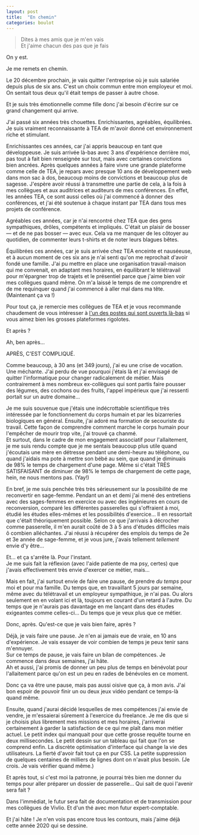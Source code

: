```yaml
---
layout: post
title:  "En chemin"
categories: boulot
---
```


> Dites à mes amis que je m'en vais  
> Et j'aime chacun des pas que je fais

On y est.

Je me remets en chemin.

Le 20 décembre prochain, je vais quitter l'entreprise où je suis salariée depuis plus de six ans. C'est un choix commun entre mon employeur et moi. On sentait tous deux qu'il était temps de passer à autre chose.

Et je suis très émotionnelle comme fille donc j'ai besoin d'écrire sur ce grand changement qui arrive.

J'ai passé six années très chouettes. Enrichissantes, agréables, équilibrées. Je suis vraiment reconnaissante à TEA de m'avoir donné cet environnement riche et stimulant.

Enrichissantes ces années, car j'ai appris beaucoup en tant que développeuse. Je suis arrivée là-bas avec 3 ans d'expérience derrière moi, pas tout à fait bien renseignée sur tout, mais avec certaines convictions bien ancrées. Après quelques années à faire vivre une grande plateforme comme celle de TEA, je repars avec presque 10 ans de développement web dans mon sac à dos, beaucoup moins de convictions et beaucoup plus de sagesse. J'espère avoir réussi à transmettre une partie de cela, à la fois à mes collègues et aux auditrices et auditeurs de mes conférences. En effet, les années TEA, ce sont aussi celles où j'ai commencé à donner des conférences, et j'ai été soutenue à chaque instant par TEA dans tous mes projets de conférence.

Agréables ces années, car je n'ai rencontré chez TEA que des gens sympathiques, drôles, compétents et impliqués. C'était un plaisir de bosser — et de ne pas bosser — avec eux. Cela va me manquer de les côtoyer au quotidien, de commenter leurs t-shirts et de noter leurs blagues bêtes.

Équilibrées ces années, car je suis arrivée chez TEA enceinte et nauséeuse, et à aucun moment de ces six ans je n'ai senti qu'on me reprochait d'avoir fondé une famille. J'ai pu mettre en place une organisation travail-maison qui me convenait, en adaptant mes horaires, en équilibrant le télétravail pour m'épargner trop de trajets et le présentiel parce que j'aime bien voir mes collègues quand même. On m'a laissé le temps de me comprendre et de me requinquer quand j'ai commencé à aller mal dans ma tête. (Maintenant ça va !)

Pour tout ça, je remercie mes collègues de TEA et je vous recommande chaudement de vous intéresser à [l'un des postes qui sont ouverts là-bas](https://www.vivlio.com/jobs/) si vous aimez bien les grosses plateformes rigolotes.

Et après ?

Ah, ben après…

APRÈS, C'EST COMPLIQUÉ.

Comme beaucoup, à 30 ans (et 349 jours), j'ai eu une crise de vocation. Une méchante. J'ai perdu de vue pourquoi j'étais là et j'ai envisagé de quitter l'informatique pour changer radicalement de métier. Mais contrairement à mes nombreux ex-collègues qui sont partis faire pousser des légumes, des cochons ou des fruits, l'appel impérieux que j'ai ressenti portait sur un autre domaine…

Je me suis souvenue que j'étais une indécrottable scientifique très intéressée par le fonctionnement du corps humain et par les bizarreries biologiques en général. Ensuite, j'ai adoré ma formation de secouriste du travail. Cette façon de comprendre comment marche le corps humain pour l'empêcher de mourir trop vite, j'ai trouvé ça chanmé.  
Et surtout, dans le cadre de mon engagement associatif pour l'allaitement, je me suis rendu compte que je me sentais beaucoup plus utile quand j'écoutais une mère en détresse pendant une demi-heure au téléphone, ou quand j'aidais ma pote à mettre son bébé au sein, que quand je diminuais de 98% le temps de chargement d'une page. Même si c'était TRÈS SATISFAISANT de diminuer de 98% le temps de chargement de cette page, hein, ne nous mentons pas. (Yay!)

En bref, je me suis penchée très très sérieusement sur la possibilité de me reconvertir en sage-femme. Pendant un an et demi j'ai mené des entretiens avec des sages-femmes en exercice ou avec des ingénieures en cours de reconversion, comparé les différentes passerelles qui s'offraient à moi, étudié les études elles-mêmes et les possibilités d'exercice… Il en ressortait que c'était théoriquement possible. Selon ce que j'arrivais à décrocher comme passerelle, il m'en aurait coûté de 3 à 5 ans d'études difficiles mais ô combien alléchantes. J'ai réussi à récupérer des emplois du temps de 2e et 3e année de sage-femme, et je vous jure, j'avais tellement *tellement* envie d'y être…

Et… et ça s'arrête là. Pour l'instant.  
Je me suis fait la réflexion (avec l'aide patiente de ma psy, certes) que j'avais effectivement très envie d'exercer ce métier, mais…

Mais en fait, j'ai surtout envie de faire une pause, de prendre *du temps* pour moi et pour ma famille. Du temps que, en travaillant 5 jours par semaine, même avec du télétravail et un employeur sympathique, je n'ai pas. Ou alors seulement en en volant ici et là, toujours en courant d'un retard à l'autre. Du temps que je n'aurais pas davantage en me lançant dans des études exigeantes comme celles-ci… Du temps que je veux plus que ce métier.

Donc, après. Qu'est-ce que je vais bien faire, après ?

Déjà, je vais faire une pause. Je n'en ai jamais eue de vraie, en 10 ans d'expérience. Je vais essayer de voir combien de temps je peux tenir sans m'ennuyer.  
Sur ce temps de pause, je vais faire un bilan de compétences. Je commence dans deux semaines, j'ai hâte.  
Ah et aussi, j'ai promis de donner un peu plus de temps en bénévolat pour l'allaitement parce qu'on est un peu en rades de bénévoles en ce moment.

Donc ça va être une pause, mais pas aussi oisive que ça, à mon avis. J'ai bon espoir de pouvoir finir un ou deux jeux vidéo pendant ce temps-là quand même.

Ensuite, quand j'aurai décidé lesquelles de mes compétences j'ai envie de vendre, je m'essaierai sûrement à l'exercice du freelance. Je me dis que si je choisis plus librement mes missions et mes horaires, j'arriverai certainement à garder la satisfaction de ce qui me plaît dans mon métier actuel. Le petit index qui manquait pour que cette grosse requête tourne en deux millisecondes.  Le petit dessin sur un tableau qui fait que l'on se comprend enfin. La discrète optimisation d'interface qui change la vie des utilisateurs. La fierté d'avoir fait tout ça en pur CSS. La petite suppression de quelques centaines de milliers de lignes dont on n'avait plus besoin. (Je crois. Je vais vérifier quand même.)

Et après tout, si c'est moi la patronne, je pourrai très bien me donner du temps pour aller préparer un dossier de passerelle… Qui sait de quoi l'avenir sera fait ?

Dans l'immédiat, le futur sera fait de documentation et de transmission pour mes collègues de Vivlio. Et d'un thé avec mon futur expert-comptable.

Et j'ai hâte ! Je n'en vois pas encore tous les contours, mais j'aime déjà cette année 2020 qui se dessine.
